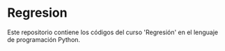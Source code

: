 # Regresion
Este repositorio contiene los códigos del curso 'Regresión' en el lenguaje de programación Python.
